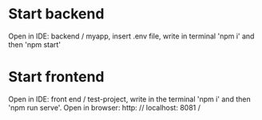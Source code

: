 # Start backend
Open in IDE: backend / myapp, insert .env file, write in terminal 'npm i' and then 'npm start'

# Start frontend
Open in IDE: front end / test-project, write in the terminal 'npm i' and then 'npm run serve'. Open in browser: http: // localhost: 8081 /
